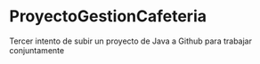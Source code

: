# ProyectoGestionCafeteria
Tercer intento de subir un proyecto de Java a Github para trabajar conjuntamente
